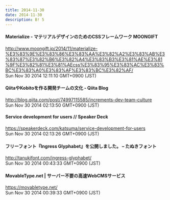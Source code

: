 ```yaml
---
title: 2014-11-30
date: 2014-11-30
description: B! 5
---
```


#### Materialize - マテリアルデザインのためのCSSフレームワーク MOONGIFT
http://www.moongift.jp/2014/11/materialize-%E3%83%9E%E3%83%86%E3%83%AA%E3%82%A2%E3%83%AB%E3%83%87%E3%82%B6%E3%82%A4%E3%83%B3%E3%81%AE%E3%81%9F%E3%82%81%E3%81%AEcss%E3%83%95%E3%83%AC%E3%83%BC%E3%83%A0%E3%83%AF%E3%83%BC%E3%82%AF/<br>
Sun Nov 30 2014 12:11:10 GMT+0900 (JST)<br>


#### QiitaやKobitoを作る開発チームの文化 - Qiita Blog
http://blog.qiita.com/post/74997115585/increments-dev-team-culture<br>
Sun Nov 30 2014 02:13:50 GMT+0900 (JST)<br>


#### Service development for users // Speaker Deck
https://speakerdeck.com/katsuma/service-development-for-users<br>
Sun Nov 30 2014 02:13:26 GMT+0900 (JST)<br>


#### フリーフォント『Ingress Glyphabet』を公開しました。 – たぬきフォント
http://tanukifont.com/ingress-glyphabet/<br>
Sun Nov 30 2014 00:43:33 GMT+0900 (JST)<br>


#### MovableType.net | サーバー不要の高速WebCMSサービス
https://movabletype.net/<br>
Sun Nov 30 2014 00:39:33 GMT+0900 (JST)<br>


